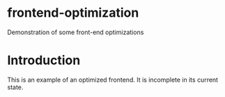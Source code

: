 # frontend-optimization
Demonstration of some front-end optimizations

# Introduction

This is an example of an optimized frontend. It is incomplete in its current state.
